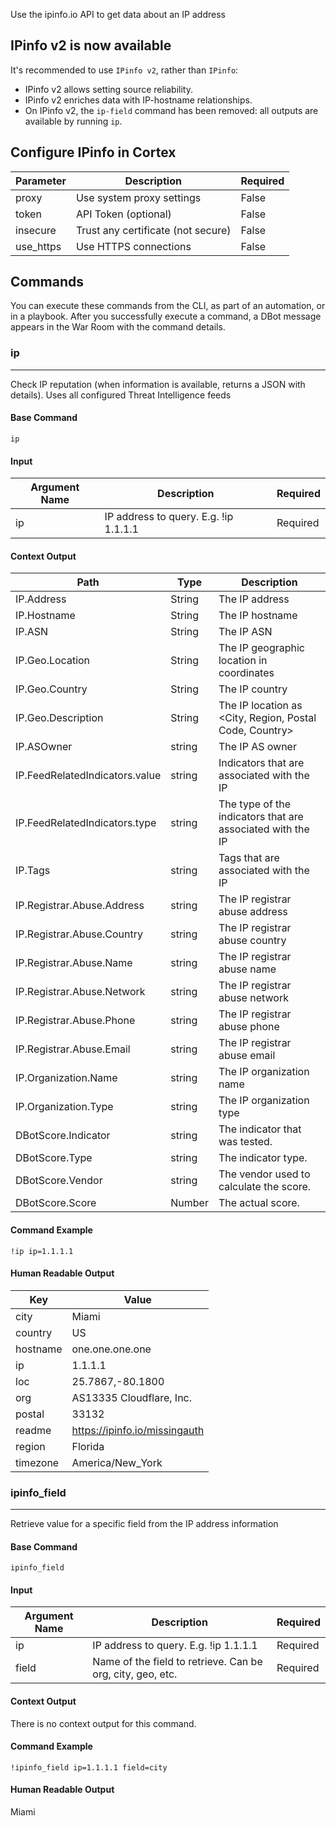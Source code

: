 Use the ipinfo.io API to get data about an IP address

## IPinfo v2 is now available

It's recommended to use `IPinfo v2`, rather than `IPinfo`:

- IPinfo v2 allows setting source reliability.
- IPinfo v2 enriches data with IP-hostname relationships.
- On IPinfo v2, the `ip-field` command has been removed: all outputs are available by running `ip`.


## Configure IPinfo in Cortex


| **Parameter** | **Description** | **Required** |
| --- | --- | --- |
| proxy | Use system proxy settings | False |
| token | API Token \(optional\) | False |
| insecure | Trust any certificate \(not secure\) | False |
| use_https | Use HTTPS connections | False |

## Commands

You can execute these commands from the CLI, as part of an automation, or in a playbook.
After you successfully execute a command, a DBot message appears in the War Room with the command details.

### ip

***
Check IP reputation (when information is available, returns a JSON with details).  Uses all configured Threat Intelligence feeds


#### Base Command

`ip`

#### Input

| **Argument Name** | **Description** | **Required** |
| --- | --- | --- |
| ip | IP address to query. E.g. !ip 1.1.1.1 | Required | 


#### Context Output

| **Path** | **Type** | **Description** |
| --- | --- | --- |
| IP.Address | String | The IP address | 
| IP.Hostname | String | The IP hostname | 
| IP.ASN | String | The IP ASN | 
| IP.Geo.Location | String | The IP geographic location in coordinates | 
| IP.Geo.Country | String | The IP country | 
| IP.Geo.Description | String | The IP location as \<City, Region, Postal Code, Country\> | 
| IP.ASOwner | string | The IP AS owner |
| IP.FeedRelatedIndicators.value | string | Indicators that are associated with the IP |
| IP.FeedRelatedIndicators.type | string | The type of the indicators that are associated with the IP |
| IP.Tags | string | Tags that are associated with the IP |
| IP.Registrar.Abuse.Address | string | The IP registrar abuse address |
| IP.Registrar.Abuse.Country | string | The IP registrar abuse country |
| IP.Registrar.Abuse.Name | string | The IP registrar abuse name |
| IP.Registrar.Abuse.Network | string | The IP registrar abuse network |
| IP.Registrar.Abuse.Phone | string | The IP registrar abuse phone |
| IP.Registrar.Abuse.Email | string | The IP registrar abuse email |
| IP.Organization.Name | string | The IP organization name |
| IP.Organization.Type | string | The IP organization type |
| DBotScore.Indicator | string | The indicator that was tested. |
| DBotScore.Type | string | The indicator type. |
| DBotScore.Vendor | string | The vendor used to calculate the score. |
| DBotScore.Score | Number | The actual score. |

#### Command Example

``` !ip ip=1.1.1.1 ```

#### Human Readable Output

| Key | Value | 
| --- | --- |
| city | Miami | 
| country | US | 
| hostname | one.one.one.one | 
| ip | 1.1.1.1 | 
| loc | 25.7867,-80.1800 | 
| org | AS13335 Cloudflare, Inc. | 
| postal | 33132 | 
| readme | <https://ipinfo.io/missingauth> | 
| region | Florida | 
| timezone | America/New_York | 


### ipinfo_field

***
Retrieve value for a specific field from the IP address information


#### Base Command

`ipinfo_field`

#### Input

| **Argument Name** | **Description** | **Required** |
| --- | --- | --- |
| ip | IP address to query. E.g. !ip 1.1.1.1 | Required | 
| field | Name of the field to retrieve. Can be org, city, geo, etc. | Required | 


#### Context Output

There is no context output for this command.

#### Command Example

``` !ipinfo_field ip=1.1.1.1 field=city ```

#### Human Readable Output

Miami